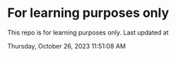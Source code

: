 # For learning purposes only
This repo is for learning purposes only.
Last updated at

Thursday, October 26, 2023 11:51:08 AM

